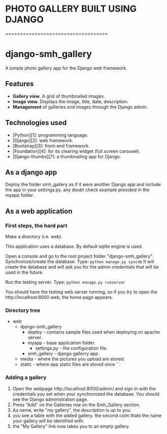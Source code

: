 PHOTO GALLERY BUILT USING DJANGO
=================================
===================================

django-smh_gallery
==================

A simple photo gallery app for the Django web framework.

Features
--------
*   __Gallery view__. A grid of thumbnailed images.
*   __Image view__. Displays the image, title, date, description.
*   __Management__ of galleries and images through the Django admin.


Technologies used
-----------------
*   [Python][1]: programming language.
*   [Django][2]: web framework.
*   [Bootstrap][3]: front-end framework.
*   [Foundation][4]: for its clearing widget (full screen carousel).
*   [Django-thumbs][7]: a thumbnailing app for Django.

As a django app
-------------------------
Deploy the folder smh_gallery as if it were another Django app and include the app in your settings.py.
any doubt check example provided in the myapp folder.


As a web application
-------------------------

### First steps, the hard part ###

Make a directory (i.e. web).

This application uses a database. By default sqlite engine is used.

Open a console and go to the root project folder "django-smh_gallery".
Synchronize/create the database. Type:
`python manage.py syncdb`
It will create the database and will ask you for the admin credentials that will be used in the future.

Run the testing server. Type:
`python manage.py runserver`

You should have the testing web server running, so if you try to open the http://localhost:8000 web, the home page appears.

### Directory tree ###
*   web
    *   django-smh_gallery
        *   deploy - contains sample files used when deploying on apache server.
        *   myapp - base application folder.
            *   settings.py - the configuration file.
        *   smh_gallery - django gallerry app.
    *   media - where the pictures you upload are stored.
    *   static - where app static files are stored once ``.


### Adding a gallery ###

1.  Open the webpage http://localhost:8000/admin/ and sign in with the credentials you set when your synchronized the database. You should see the Django administration page.
2.  Press "Add" on the Galleries row on the Smh_Gallery section.
3.  As name, write "my gallery", the description is up to you.
4.  you see a table with the added gallery. the second  colm thats the name your gallery will be identified with.
5.  the "My Gallery" link now takes you to an empty gallery.



